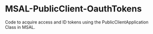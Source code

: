 # MSAL-PublicClient-OauthTokens
Code to acquire access and ID tokens using the PublicClientApplication Class in MSAL. 
